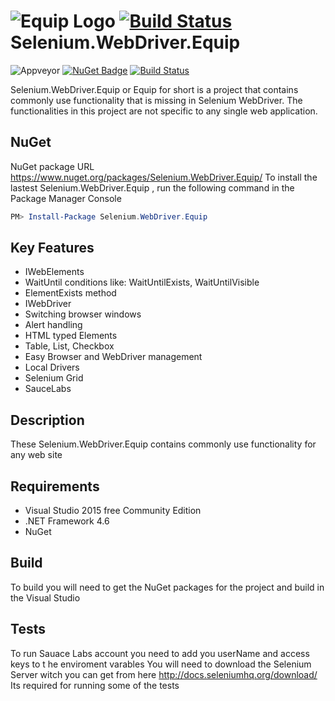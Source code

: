 ![Equip Logo](http://rickcasady.com/SeleniumExtentions/v1.0/TestWebPages/EquipLogo.svg) [![Build Status](https://saucelabs.com/browser-matrix/richardcasady.svg)](https://saucelabs.com/beta/builds/0592bfbc727a45ae9562cc25319ce9f6)
Selenium.WebDriver.Equip 
==================
![Appveyor](https://ci.appveyor.com/api/projects/status/5ll4qq8v24c6cvjh?svg=true) [![NuGet Badge](https://buildstats.info/nuget/Selenium.WebDriver.Equip)](https://www.nuget.org/packages/Selenium.WebDriver.Equip/) [![Build Status](https://saucelabs.com/buildstatus/richardcasady?saucy)](https://saucelabs.com/beta/builds/0592bfbc727a45ae9562cc25319ce9f6) 

Selenium.WebDriver.Equip or Equip for short is a project that contains commonly use functionality that is missing in Selenium WebDriver. The functionalities in this project are not specific to any single web application. 

## NuGet ##
NuGet package URL https://www.nuget.org/packages/Selenium.WebDriver.Equip/
To install the lastest Selenium.WebDriver.Equip , run the following command in the Package Manager Console
```powershell
PM> Install-Package Selenium.WebDriver.Equip
```

## Key Features ##
* IWebElements 
 * WaitUntil conditions like: WaitUntilExists, WaitUntilVisible
 * ElementExists method 
* IWebDriver 
 * Switching browser windows
 * Alert handling 
* HTML typed Elements
 * Table, List, Checkbox
* Easy Browser and WebDriver management
 * Local Drivers
 * Selenium Grid
 * SauceLabs 

## Description ##
These Selenium.WebDriver.Equip contains commonly use functionality for any web site 

## Requirements ##
* Visual Studio 2015 free Community Edition 
* .NET Framework 4.6
* NuGet

## Build ##
To build you will need to get the NuGet packages for the project and build in the Visual Studio

## Tests ##
To run Sauace Labs account you need to add you userName and access keys to t he enviroment varables 
You will need to download the Selenium Server witch you can get from here http://docs.seleniumhq.org/download/ Its required for running some of the tests
